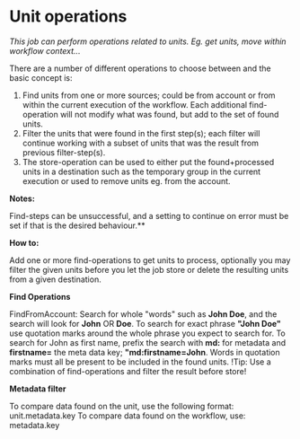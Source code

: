 # Unit operations #

*This job can perform operations related to units. Eg. get units, move within workflow context...*


There are a number of different operations to choose between and the basic concept is:  
1.  Find units from one or more sources; could be from account or from within the current execution of the workflow. Each additional find-operation will not modify what was found, but add to the set of found units.  
2. Filter the units that were found in the first step(s); each filter will continue working with a subset of units that was the result from previous filter-step(s).  
3. The store-operation can be used to either put the found+processed units in a destination such as the temporary group in the current execution or used to remove units eg. from the account.   



**Notes:**

Find-steps can be unsuccessful, and a setting to continue on error must be set if that is the desired behaviour.**

**How to:**

Add one or more find-operations to get units to process, optionally you may filter the given units before you let the job store or delete the resulting units from a given destination. 


**Find Operations**

FindFromAccount: Search for whole "words" such as **John Doe**, and the search will look for **John** OR **Doe**. To search for exact phrase **"John Doe"** use quotation marks around the whole phrase you expect to search for. To search for John as first name, prefix the search with **md:** for metadata and **firstname=** the meta data key; **"md:firstname=John**. Words in quotation marks must all be present to be included in the found units. !Tip: Use a combination of find-operations and filter the result before store!

**Metadata filter**

To compare data found on the unit, use the following format: unit.metadata.key
To compare data found on the workflow, use: metadata.key
